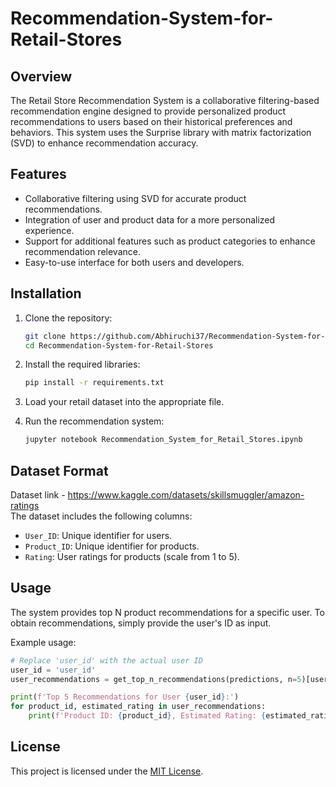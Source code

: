 # Recommendation-System-for-Retail-Stores
## Overview

The Retail Store Recommendation System is a collaborative filtering-based recommendation engine designed to provide personalized product recommendations to users based on their historical preferences and behaviors. This system uses the Surprise library with matrix factorization (SVD) to enhance recommendation accuracy.

## Features

- Collaborative filtering using SVD for accurate product recommendations.
- Integration of user and product data for a more personalized experience.
- Support for additional features such as product categories to enhance recommendation relevance.
- Easy-to-use interface for both users and developers.

## Installation

1. Clone the repository:

   ```bash
   git clone https://github.com/Abhiruchi37/Recommendation-System-for-Retail-Stores.git
   cd Recommendation-System-for-Retail-Stores
   ```

2. Install the required libraries:

   ```bash
   pip install -r requirements.txt
   ```

3. Load your retail dataset into the appropriate file.

4. Run the recommendation system:

   ```bash
   jupyter notebook Recommendation_System_for_Retail_Stores.ipynb

   ```

## Dataset Format
Dataset link - https://www.kaggle.com/datasets/skillsmuggler/amazon-ratings \
The dataset includes the following columns:

- `User_ID`: Unique identifier for users.
- `Product_ID`: Unique identifier for products.
- `Rating`: User ratings for products (scale from 1 to 5).


## Usage

The system provides top N product recommendations for a specific user. To obtain recommendations, simply provide the user's ID as input.

Example usage:

```python
# Replace 'user_id' with the actual user ID
user_id = 'user_id'
user_recommendations = get_top_n_recommendations(predictions, n=5)[user_id]

print(f'Top 5 Recommendations for User {user_id}:')
for product_id, estimated_rating in user_recommendations:
    print(f'Product ID: {product_id}, Estimated Rating: {estimated_rating}')
```

## License

This project is licensed under the [MIT License](LICENSE).




